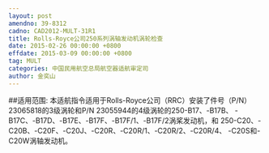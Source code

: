 ```yaml
---
layout: post
amendno: 39-8312
cadno: CAD2012-MULT-31R1
title: Rolls-Royce公司250系列涡轴发动机涡轮检查
date: 2015-02-26 00:00:00 +0800
effdate: 2015-03-09 00:00:00 +0800
tag: MULT
categories: 中国民用航空总局航空器适航审定司
author: 金奕山
---
```


##适用范围:
本适航指令适用于Rolls-Royce公司（RRC）安装了件号（P/N） 23065818的3级涡轮和P/N 23055944的4级涡轮的250-B17、-B17B、 -B17C、-B17D、-B17E、-B17F、-B17F/1、-B17F/2涡桨发动机，和 250-C20、-C20B、-C20F、-C20J、-C20R、-C20R/1、-C20R/2、-C20R/4、 -C20S和-C20W涡轴发动机。

